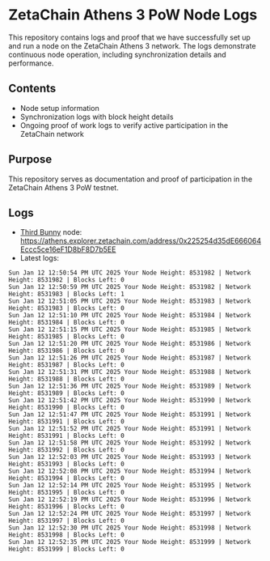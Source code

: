 # ZetaChain Athens 3 PoW Node Logs
This repository contains logs and proof that we have successfully set up and run a node on the ZetaChain Athens 3 network. The logs demonstrate continuous node operation, including synchronization details and performance.

## Contents
- Node setup information
- Synchronization logs with block height details
- Ongoing proof of work logs to verify active participation in the ZetaChain network

## Purpose
This repository serves as documentation and proof of participation in the ZetaChain Athens 3 PoW testnet.

## Logs

- [Third Bunny](https://thirdbunny.xyz/) node: https://athens.explorer.zetachain.com/address/0x225254d35dE666064Eccc5ce16eF1D8bF8D7b5EE
- Latest logs:
```
Sun Jan 12 12:50:54 PM UTC 2025 Your Node Height: 8531982 | Network Height: 8531982 | Blocks Left: 0
Sun Jan 12 12:50:59 PM UTC 2025 Your Node Height: 8531982 | Network Height: 8531983 | Blocks Left: 1
Sun Jan 12 12:51:05 PM UTC 2025 Your Node Height: 8531983 | Network Height: 8531983 | Blocks Left: 0
Sun Jan 12 12:51:10 PM UTC 2025 Your Node Height: 8531984 | Network Height: 8531984 | Blocks Left: 0
Sun Jan 12 12:51:15 PM UTC 2025 Your Node Height: 8531985 | Network Height: 8531985 | Blocks Left: 0
Sun Jan 12 12:51:20 PM UTC 2025 Your Node Height: 8531986 | Network Height: 8531986 | Blocks Left: 0
Sun Jan 12 12:51:26 PM UTC 2025 Your Node Height: 8531987 | Network Height: 8531987 | Blocks Left: 0
Sun Jan 12 12:51:31 PM UTC 2025 Your Node Height: 8531988 | Network Height: 8531988 | Blocks Left: 0
Sun Jan 12 12:51:36 PM UTC 2025 Your Node Height: 8531989 | Network Height: 8531989 | Blocks Left: 0
Sun Jan 12 12:51:42 PM UTC 2025 Your Node Height: 8531990 | Network Height: 8531990 | Blocks Left: 0
Sun Jan 12 12:51:47 PM UTC 2025 Your Node Height: 8531991 | Network Height: 8531991 | Blocks Left: 0
Sun Jan 12 12:51:52 PM UTC 2025 Your Node Height: 8531991 | Network Height: 8531991 | Blocks Left: 0
Sun Jan 12 12:51:58 PM UTC 2025 Your Node Height: 8531992 | Network Height: 8531992 | Blocks Left: 0
Sun Jan 12 12:52:03 PM UTC 2025 Your Node Height: 8531993 | Network Height: 8531993 | Blocks Left: 0
Sun Jan 12 12:52:08 PM UTC 2025 Your Node Height: 8531994 | Network Height: 8531994 | Blocks Left: 0
Sun Jan 12 12:52:14 PM UTC 2025 Your Node Height: 8531995 | Network Height: 8531995 | Blocks Left: 0
Sun Jan 12 12:52:19 PM UTC 2025 Your Node Height: 8531996 | Network Height: 8531996 | Blocks Left: 0
Sun Jan 12 12:52:24 PM UTC 2025 Your Node Height: 8531997 | Network Height: 8531997 | Blocks Left: 0
Sun Jan 12 12:52:30 PM UTC 2025 Your Node Height: 8531998 | Network Height: 8531998 | Blocks Left: 0
Sun Jan 12 12:52:35 PM UTC 2025 Your Node Height: 8531999 | Network Height: 8531999 | Blocks Left: 0
```
